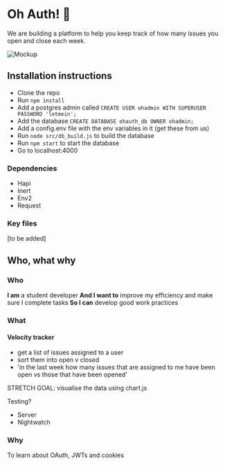 # Oh Auth! :grimacing:

We are building a platform to help you keep track of how many issues you open and close each week.

![Mockup](https://github.com/esraajb/oh-auth/blob/master/public/assets/OhAuth%20mockup.png)

## Installation instructions
- Clone the repo
- Run ```npm install```
- Add a postgres admin called ```CREATE USER ohadmin WITH SUPERUSER PASSWORD 'letmein';```
- Add the database ```CREATE DATABASE ohauth_db OWNER ohadmin;```
- Add a config.env file with the env variables in it (get these from us)
- Run ```node src/db_build.js``` to build the database
- Run ```npm start``` to start the database
- Go to localhost:4000

### Dependencies
- Hapi
- Inert
- Env2
- Request

### Key files
[to be added]

## Who, what why
### Who
**I am** a student developer
**And I want to** improve my efficiency and make sure I complete tasks
**So I can** develop good work practices

### What
#### Velocity tracker
- get a list of issues assigned to a user
- sort them into open v closed
- 'in the last week how many issues that are assigned to me have been open vs those that have been opened'

STRETCH GOAL: visualise the data using chart.js

Testing?
- Server
- Nightwatch

### Why
To learn about OAuth, JWTs and cookies
